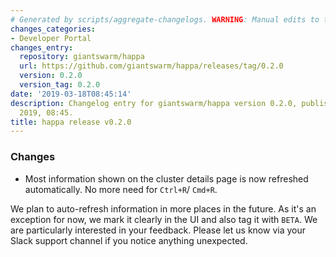 ```yaml
---
# Generated by scripts/aggregate-changelogs. WARNING: Manual edits to this files will be overwritten.
changes_categories:
- Developer Portal
changes_entry:
  repository: giantswarm/happa
  url: https://github.com/giantswarm/happa/releases/tag/0.2.0
  version: 0.2.0
  version_tag: 0.2.0
date: '2019-03-18T08:45:14'
description: Changelog entry for giantswarm/happa version 0.2.0, published on 18 March
  2019, 08:45.
title: happa release v0.2.0
---
```


### Changes

- Most information shown on the cluster details page is now refreshed automatically. No more need for `Ctrl+R`/ `Cmd+R`.

We plan to auto-refresh information in more places in the future. As it's an exception for now, we mark it clearly in the UI and also tag it with `BETA`. We are particularly interested in your feedback. Please let us know via your Slack support channel if you notice anything unexpected.
